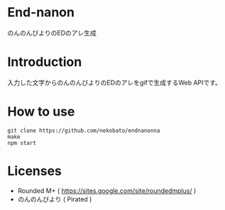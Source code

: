 End-nanon
===================
のんのんびよりのEDのアレ生成

# Introduction

入力した文字からのんのんびよりのEDのアレをgifで生成するWeb APIです。

# How to use

```
git clone https://github.com/nekobato/endnanonna
make
npm start
```

# Licenses

* Rounded M+ ( https://sites.google.com/site/roundedmplus/ )
* のんのんびより ( Pirated )
